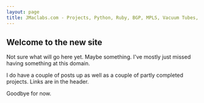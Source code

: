 ```yaml
---
layout: page
title: JMaclabs.com - Projects, Python, Ruby, BGP, MPLS, Vacuum Tubes, Excitement, and more!
---
```

## Welcome to the new site
Not sure what will go here yet. Maybe something. I've mostly just missed having something at this domain.


I do have a couple of posts up as well as a couple of partly completed projects. Links are in the header.

Goodbye for now.